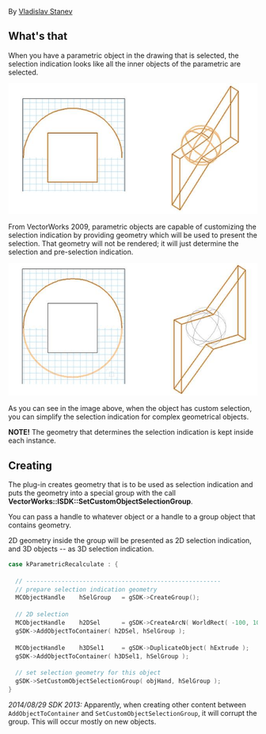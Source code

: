 By [Vladislav Stanev](mailto:vstanev@nemetschek.net)

## What's that

When you have a parametric object in the drawing that is selected, the selection indication looks like all the inner objects of the parametric are selected.

![Normal Selection Indication](images/normalSelectionIndication.jpg)

From VectorWorks 2009, parametric objects are capable of customizing the selection indication by providing geometry which will be used to present the selection. That geometry will not be rendered; it will just determine the selection and pre-selection indication.

![Custom Selection Indication](images/customSelectionIndication.jpg)

As you can see in the image above, when the object has custom selection, you can simplify the selection indication for complex geometrical objects.

**NOTE!** The geometry that determines the selection indication is kept inside each instance.

## Creating

The plug-in creates geometry that is to be used as selection indication and puts the geometry into a special group with the call **VectorWorks::ISDK::SetCustomObjectSelectionGroup**.

You can pass a handle to whatever object or a handle to a group object that contains geometry.

2D geometry inside the group will be presented as 2D selection indication, and 3D objects -- as 3D selection indication.

```cpp
case kParametricRecalculate : {

  // -------------------------------------------------------
  // prepare selection indication geometry
  MCObjectHandle	hSelGroup	= gSDK->CreateGroup();

  // 2D selection
  MCObjectHandle	h2DSel		= gSDK->CreateArcN( WorldRect( -100, 100, 100, -100 ), 0, 360 );
  gSDK->AddObjectToContainer( h2DSel, hSelGroup );

  MCObjectHandle	h3DSel1		= gSDK->DuplicateObject( hExtrude );
  gSDK->AddObjectToContainer( h3DSel1, hSelGroup );

  // set selection geometry for this object
  gSDK->SetCustomObjectSelectionGroup( objHand, hSelGroup );
}
```

*2014/08/29 SDK 2013:* Apparently, when creating other content between `AddObjectToContainer` and `SetCustomObjectSelectionGroup`, it will corrupt the group. This will occur mostly on new objects.
